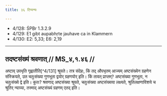 ```yaml
---
title: ३६ टिप्पन्यः

---
```

- 4/128: ŚPBr 1.3.2.9
- 4/129: E1 gibt aupabhṛte jauhave ca in Klammern
- 4/130: E2: 5,33; E6: 2,19

____________________________________________


## तदष्टसंख्यं श्रवणात् // MS_४,१.४६ //

अष्टाव् उपभृति गृह्णातीति[^4/131] श्रूयते। तत्र संदेहः, किं तद् औपभृतम् आज्यम् अष्टसंख्येन ग्रहणेन संस्क्रियते, उत चतुःसंख्या गुणभूता द्वयोर् ग्रहणयोर् इति। किं तावत् प्राप्तम्? अष्टसंख्या गुणभूता, न चतुःसंख्ये द्वे इति। कुतः? श्रवणाद् अष्टसंख्या श्रूयते, चतुःसंख्या अष्टसंख्यया लक्ष्यते, श्रुतिलक्षणाविशये च श्रुतिर् न्याय्या, तस्माद् अष्टसंख्यं ग्रहणम् एतद् इति।
